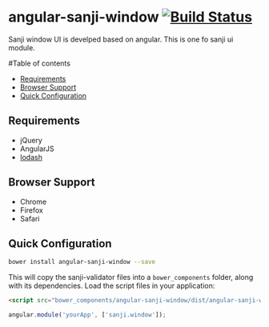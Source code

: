 angular-sanji-window [![Build Status](https://travis-ci.org/zack9433/angular-sanji-window.svg?branch=master)](https://travis-ci.org/zack9433/angular-sanji-window)
====================

Sanji window UI is develped based on angular. This is one fo sanji ui module.

#Table of contents

- [Requirements](#requirements)
- [Browser Support](#browser-support)
- [Quick Configuration](#quick-configuration)

## Requirements

- jQuery
- AngularJS
- [lodash](https://github.com/lodash/lodash)

## Browser Support
* Chrome
* Firefox
* Safari

## Quick Configuration
```sh
bower install angular-sanji-window --save
```

This will copy the sanji-validator files into a `bower_components` folder, along with its dependencies. Load the script files in your application:

```html
<script src="bower_components/angular-sanji-window/dist/angular-sanji-window.js"></script>
```

```javascript
angular.module('yourApp', ['sanji.window']);
